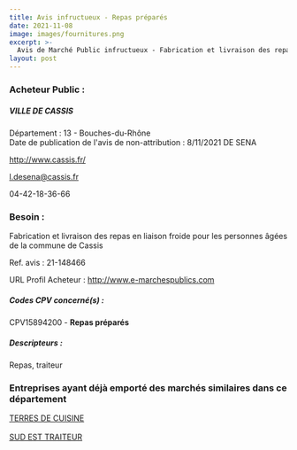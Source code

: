 ```yaml
---
title: Avis infructueux - Repas préparés
date: 2021-11-08
image: images/fournitures.png
excerpt: >-
  Avis de Marché Public infructueux - Fabrication et livraison des repas en liaison froide pour les personnes âgées de la commune de Cassis
layout: post
---
```


### Acheteur Public :
##### VILLE DE CASSIS
Département : 13 - Bouches-du-Rhône<br/>
Date de publication de l'avis de non-attribution : 8/11/2021
DE SENA

http://www.cassis.fr/

l.desena@cassis.fr

04-42-18-36-66
### Besoin :

Fabrication et livraison des repas en liaison froide pour les personnes âgées de la commune de Cassis

Ref. avis : 21-148466

URL Profil Acheteur : http://www.e-marchespublics.com

##### Codes CPV concerné(s) :
CPV15894200 - **Repas préparés** <br/>

##### Descripteurs :
Repas, traiteur <br/>

### Entreprises ayant déjà emporté des marchés similaires dans ce département
<a href="/entreprise-546/siren-323528448">TERRES DE CUISINE</a><br/><br/>
<a href="/entreprise-552/siren-382869428">SUD EST TRAITEUR</a><br/><br/>

